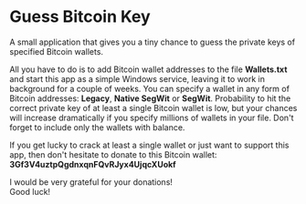 # Guess Bitcoin Key
A small application that gives you a tiny chance to guess the private keys of specified Bitcoin wallets.

All you have to do is to add Bitcoin wallet addresses to the file **Wallets.txt** and start this app as a simple Windows service, leaving it to work in background for a couple of weeks.
You can specify a wallet in any form of Bitcoin addresses: **Legacy**, **Native SegWit** or **SegWit**.
Probability to hit the correct private key of at least a single Bitcoin wallet is low, but your chances will increase dramatically if you specify millions of wallets in your file.
Don't forget to include only the wallets with balance.

If you get lucky to crack at least a single wallet or just want to support this app, then don't hesitate to donate to this Bitcoin wallet:
 **3Gf3V4uztpQgdnxqnFQvRJyx4UjqcXUokf**  

I would be very grateful for your donations!  
Good luck!

